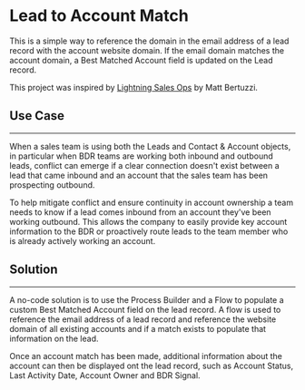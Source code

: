 # Lead to Account Match
This is a simple way to reference the domain in the email address of a lead record with the account website domain. If the email domain matches the account domain, a Best Matched Account field is updated on the Lead record. 

This project was inspired by <a href="https://www.amazon.com/Lightning-Sales-Ops-Salesforce-Development-ebook/dp/B06XMR93HC">Lightning Sales Ops</a> by Matt Bertuzzi.

<h2>Use Case</h2>
<hr>
<p>When a sales team is using both the Leads and Contact & Account objects, in particular when BDR teams are working both inbound and outbound leads, conflict can emerge if a clear connection doesn't exist between a lead that came inbound and an account that the sales team has been prospecting outbound.</p> 

<p>To help mitigate conflict and ensure continuity in account ownership a team needs to know if a lead comes inbound from an account they've been working outbound. This allows the company to easily provide key account information to the BDR or proactively route leads to the team member who is already actively working an account.</p>  

<h2>Solution</h2>
<hr>
<p>A no-code solution is to use the Process Builder and a Flow to populate a custom Best Matched Account field on the lead record. A flow is used to reference the email address of a lead record and reference the website domain of all existing accounts and if a match exists to populate that information on the lead.</p> 

<p>Once an account match has been made, additional information about the account can then be displayed ont the lead record, such as Account Status, Last Activity Date, Account Owner and BDR Signal.</p> 
